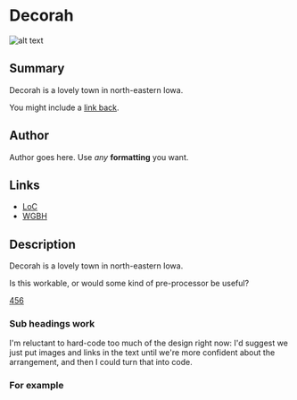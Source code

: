 # Decorah

![alt text](http://mlamedia01.wgbh.org/aapb/thumbnail/cpb-aacip_37-010p2nvv.jpg)

## Summary

Decorah is a lovely town in north-eastern Iowa.

You might include a [link back](/exhibits/midwest/iowa/decorah).

## Author

Author goes here. Use *any* **formatting** you want.

## Links

- [LoC](http://loc.gov)
- [WGBH](http://wgbh.org)

## Description

Decorah is a lovely town in north-eastern Iowa.

Is this workable, or would some kind of pre-processor be useful?

[456](/catalog/cpb-aacip_37-010p2nvv "Item 2 summary")

### Sub headings work

I'm reluctant to hard-code too much of the design right now: 
I'd suggest we just put images and links in the text until we're more confident
about the arrangement, and then I could turn that into code.

### For example
